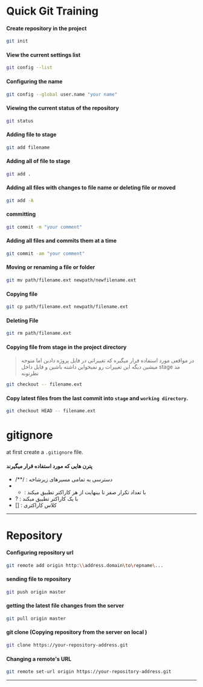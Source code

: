 # Quick Git Training

#### Create repository in the project

```bash
git init
```

#### View the current settings list

```bash
git config --list
```

#### Configuring the name

```bash
git config --global user.name "your name"
```

#### Viewing  the current status of the repository

```bash
git status
```

#### Adding file to stage

```bash
git add filename
```

#### Adding all of  file to stage

```bash
git add .
```

#### Adding all files with changes to file name or deleting file or moved

```bash
git add -A
```

#### committing

```bash
git commit -m "your comment"
```

#### Adding all files and commits them at a time

```bash
git commit -am "your comment"
```

#### Moving or renaming a file or folder

```bash
git mv path/filename.ext newpath/newfilename.ext
```

#### Copying file

```bash
git cp path/filename.ext newpath/filename.ext
```

#### Deleting File

```bash
git rm path/filename.ext
```

#### Copying file from stage in the project directory

> در مواقعی مورد استفاده قرار میگیره که تغییراتی در فایل پروژه دادین اما متوجه میشین دیگه این تغییرات رو نمیخواین داشته باشین و فایل داخل stage مد نظرتونه

```bash
git checkout -- filename.ext
```

#### Copy latest files from the last commit into `stage` and `working directory`.

```bash
git checkout HEAD -- filename.ext
```

# gitignore

at first create a `.gitignore` file.

#### پترن هایی که مورد استفاده قرار میگیرند

- /**/ :  دسترسی به تمامی مسیرهای زیرشاخه
- * :  با تعداد تکرار صفر تا بینهایت از هر کاراکتر تطبیق میکند
- ? : با یک کاراکتر تطبیق میکند
- [] : کلاس کاراکتری
---

# Repository
####  Configuring repository url

```bash
git remote add origin http:\\address.domain\to\repname\...
```

#### sending file to repository

```bash
git push origin master
```

#### getting the latest file changes from the server
```bash
git pull origin master
```

#### git clone (Copying repository from the server on local )

```bash
git clone https://your-repository-address.git
```


#### Changing a remote's URL
 ```bash
git remote set-url origin https://your-repository-address.git
 ```
---

